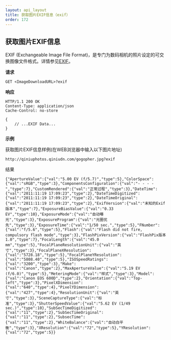 ```yaml
---
layout: api_layout
title: 获取图片EXIF信息（exif）
order: 172
---
```


<a name="exif"></a>
## 获取图片EXIF信息

EXIF (Exchangeable Image File Format)，是专门为数码相机的照片设定的可交换图像文件格式。详情参见[EXIF](http://zh.wikipedia.org/wiki/EXIF)。

**请求**

    GET <ImageDownloadURL>?exif

**响应**

    HTTP/1.1 200 OK
    Content-Type: application/json
    Cache-Control: no-store

    {
        // ...EXIF Data...
    }

**示例**

获取图片EXIF信息样例(在WEB浏览器中输入以下图片地址)

    http://qiniuphotos.qiniudn.com/gogopher.jpg?exif

结果

	{"ApertureValue":{"val":"5.00 EV (f/5.7)","type":5},"ColorSpace":{"val":"sRGB","type":3},"ComponentsConfiguration":{"val":"- - - -","type":7},"CustomRendered":{"val":"正常过程","type":3},"DateTime":{"val":"2011:11:19 17:09:23","type":2},"DateTimeDigitized":{"val":"2011:11:19 17:09:23","type":2},"DateTimeOriginal":{"val":"2011:11:19 17:09:23","type":2},"ExifVersion":{"val":"未知的Exif版本","type":7},"ExposureBiasValue":{"val":"0.33 EV","type":10},"ExposureMode":{"val":"自动曝光","type":3},"ExposureProgram":{"val":"光圈优先","type":3},"ExposureTime":{"val":"1/50 sec.","type":5},"FNumber":{"val":"f/5.6","type":5},"Flash":{"val":"Flash did not fire, compulsory flash mode","type":3},"FlashPixVersion":{"val":"FlashPix版本 1.0","type":7},"FocalLength":{"val":"45.0 mm","type":5},"FocalPlaneResolutionUnit":{"val":"英寸","type":3},"FocalPlaneXResolution":{"val":"5728.18","type":5},"FocalPlaneYResolution":{"val":"5808.40","type":5},"ISOSpeedRatings":{"val":"3200","type":3},"Make":{"val":"Canon","type":2},"MaxApertureValue":{"val":"5.19 EV (f/6.0)","type":5},"MeteringMode":{"val":"样式","type":3},"Model":{"val":"Canon EOS 600D","type":2},"Orientation":{"val":"Top-left","type":3},"PixelXDimension":{"val":"640","type":4},"PixelYDimension":{"val":"427","type":4},"ResolutionUnit":{"val":"英寸","type":3},"SceneCaptureType":{"val":"标准","type":3},"ShutterSpeedValue":{"val":"5.62 EV (1/49 sec.)","type":10},"SubSecTimeDigitized":{"val":"11","type":2},"SubSecTimeOriginal":{"val":"11","type":2},"SubsecTime":{"val":"11","type":2},"WhiteBalance":{"val":"自动白平衡","type":3},"XResolution":{"val":"72","type":5},"YResolution":{"val":"72","type":5}}
